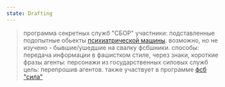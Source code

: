 ```yaml
---
state: Drafting
---
```

> программа секретных служб "СБОР"
> участники: подставленные подопытные обьекты [психиатрической машины](/axis9/issues/ss/automated_psy_machine). возможно, но не изучено - бывшие/ушедшие на свалку фсбшники.
> способы: передача информации в фашистком стиле, через знаки, короткие фразы
> агенты: персонажи из государственных силовых служб 
> цель: перепрошив агентов. также участвует в программе [фсб "сила"](/axis9/issues/ss/fss_psy_attacks_on_countrys)
> 